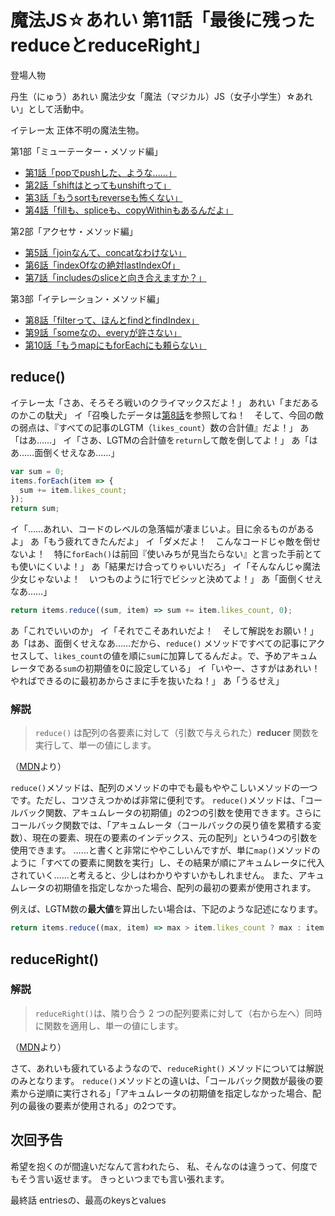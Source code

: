 # 魔法JS☆あれい 第11話「最後に残ったreduceとreduceRight」

登場人物

丹生（にゅう）あれい
魔法少女「魔法（マジカル）JS（女子小学生）☆あれい」として活動中。

イテレー太
正体不明の魔法生物。

第1部「ミューテーター・メソッド編」
* [第1話「popでpushした、ような……」](https://qiita.com/8amjp/items/e44e707ccc8c95b4a40d)
* [第2話「shiftはとってもunshiftって」](https://qiita.com/8amjp/items/3fc1b2defd28ba1c2df3)
* [第3話「もうsortもreverseも怖くない」](https://qiita.com/8amjp/items/86f5294981fbebd3fe2d)
* [第4話「fillも、spliceも、copyWithinもあるんだよ」](https://qiita.com/8amjp/items/0741e35b70ea32711265)

第2部「アクセサ・メソッド編」
* [第5話「joinなんて、concatなわけない」](https://qiita.com/8amjp/items/229c41ad2146728abd89)
* [第6話「indexOfなの絶対lastIndexOf」](https://qiita.com/8amjp/items/f7e421722e419c1c0a7d)
* [第7話「includesのsliceと向き合えますか？」](https://qiita.com/8amjp/items/007ac192399225db3843)

第3部「イテレーション・メソッド編」
* [第8話「filterって、ほんとfindとfindIndex」](https://qiita.com/8amjp/items/f7014b09c5c2a6440a74)
* [第9話「someなの、everyが許さない」](https://qiita.com/8amjp/items/ec91d29f8f166b45efbb)
* [第10話「もうmapにもforEachにも頼らない」](https://qiita.com/8amjp/items/25859c085119cdceed89)

## reduce()

イテレー太「さあ、そろそろ戦いのクライマックスだよ！」
あれい「まだあるのかこの駄犬」
イ「召喚したデータは[第8話](https://qiita.com/8amjp/items/f7014b09c5c2a6440a74)を参照してね！　そして、今回の敵の弱点は、『すべての記事のLGTM（`likes_count`）数の合計値』だよ！」
あ「はあ……」
イ「さあ、LGTMの合計値を`return`して敵を倒してよ！」
あ「はあ……面倒くせえなあ……」

```js
var sum = 0;
items.forEach(item => {
  sum += item.likes_count;
});
return sum;
```

イ「……あれい、コードのレベルの急落幅が凄まじいよ。目に余るものがあるよ」
あ「もう疲れてきたんだよ」
イ「ダメだよ！　こんなコードじゃ敵を倒せないよ！　特に`forEach()`は前回『使いみちが見当たらない』と言った手前とても使いにくいよ！」
あ「結果だけ合ってりゃいいだろ」
イ「そんなんじゃ魔法少女じゃないよ！　いつものように1行でビシッと決めてよ！」
あ「面倒くせえなあ……」

```js
return items.reduce((sum, item) => sum += item.likes_count, 0);
```

あ「これでいいのか」
イ「それでこそあれいだよ！　そして解説をお願い！」
あ「はあ、面倒くせえなあ……だから、`reduce()` メソッドですべての記事にアクセスして、`likes_count`の値を順に`sum`に加算してるんだよ。で、予めアキュムレータである`sum`の初期値を0に設定している」
イ「いやー、さすがはあれい！　やればできるのに最初あからさまに手を抜いたね！」
あ「うるせえ」

### 解説

> `reduce()` は配列の各要素に対して（引数で与えられた）**reducer** 関数を実行して、単一の値にします。

（[MDN](https://developer.mozilla.org/ja/docs/Web/JavaScript/Reference/Global_Objects/Array/reduce)より）

`reduce()`メソッドは、配列のメソッドの中でも最もややこしいメソッドの一つです。ただし、コツさえつかめば非常に便利です。
`reduce()`メソッドは、「コールバック関数、アキュムレータの初期値」の2つの引数を使用できます。さらにコールバック関数では、「アキュムレータ（コールバックの戻り値を累積する変数）、現在の要素、現在の要素のインデックス、元の配列」という4つの引数を使用できます。
……と書くと非常にややこしいんですが、単に`map()`メソッドのように「すべての要素に関数を実行」し、その結果が順にアキュムレータに代入されていく……と考えると、少しはわかりやすいかもしれません。
また、アキュムレータの初期値を指定しなかった場合、配列の最初の要素が使用されます。

例えば、LGTM数の**最大値**を算出したい場合は、下記のような記述になります。

```js
return items.reduce((max, item) => max > item.likes_count ? max : item.likes_count, 0);
```


## reduceRight()

### 解説

> `reduceRight()`は、隣り合う 2 つの配列要素に対して（右から左へ）同時に関数を適用し、単一の値にします。

（[MDN](https://developer.mozilla.org/ja/docs/Web/JavaScript/Reference/Global_Objects/Array/reduceRight)より）

さて、あれいも疲れているようなので、`reduceRight()` メソッドについては解説のみとなります。
`reduce()`メソッドとの違いは、「コールバック関数が最後の要素から逆順に実行される」「アキュムレータの初期値を指定しなかった場合、配列の最後の要素が使用される」の2つです。

## 次回予告

希望を抱くのが間違いだなんて言われたら、
私、そんなのは違うって、何度でもそう言い返せます。
きっといつまでも言い張れます。

最終話 entriesの、最高のkeysとvalues
<!--stackedit_data:
eyJoaXN0b3J5IjpbNDk4NTQwOTYyLDUxOTAzNTE2MiwtMTQ3Nj
cxMTEwNCwtMTE3ODk1ODk4OSwtNTYzNTQ2NzgsLTg5ODg2Nzc1
OCwtMTgxNjQ3ODE2NywtMTQ4MzE1MzAzOCw1MzQ5MzYwODYsNT
E5Mzg1OTE0LC0xNTAwMDg5MjY2LDE2NjYwMTgyNzAsMTk2ODg1
MTMzOV19
-->